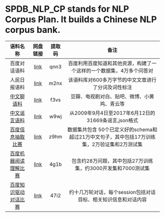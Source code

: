 # SPDB_NLP_CP stands for NLP Corpus Plan. It builds a Chinese NLP corpus bank.

语料名称 | 网盘链接 | 提取码 | 备注 |
:-: | :-: | :-: | :-: |
百度对话语料 | [link](https://pan.baidu.com/s/1a2Rtp6MYlEGadek8rDhJ0g)  | qnn3 | 百度利用百度知道和其他资源，构建了一个这样的一个数据集，4万多个问答对|
人民日报语料 | [link](https://pan.baidu.com/s/1DijAYtd7mLtnPzkbtClBDw)| m2nx | 该语料库对600多万字节的中文文章进行了分词及词性标注|
[中文聊语料](https://github.com/codemayq/chinese_chatbot_corpus) |[link](https://pan.baidu.com/s/1l_QBZGmKZmXqfdWYNNw6GQ)| f3vs | 豆瓣、电视剧对白、贴吧、微博、小黄鸡、青云等 |
[中文谣言语料](https://github.com/thunlp/Chinese_Rumor_Dataset) |[link](https://pan.baidu.com/s/1TBzAddbeJqOTfcvQ2HMYaQ)| w9wj | 从2009年9月4日至2017年6月12日的31669条谣言,json格式 |
[百度信息抽取比赛](http://lic2019.ccf.org.cn/kg)|[link](https://pan.baidu.com/s/1Gy57a0fSBnPYL4OdHp2BYw)| z9hm | 数据集共包含 50个已定义好的schema和超过21万中文句子，其中包括17万训练集，2万验证集和2万测试集 |
[百度机器阅读理解比赛](http://lic2019.ccf.org.cn/read)|[link](https://pan.baidu.com/s/1GhJi1KFwNTfVqYvz_hFDJg )| 4g1b | 包含约28万问题，其中包括27万训练集，约3000开发集和7000测试集 |
[百度知识驱动对话比赛](http://lic2019.ccf.org.cn/talk)|[link](https://pan.baidu.com/s/1isoc8EpVKwkxBeDBcnvvqA)| 47i2 | 约十几万轮对话，每个session包括对话目标、相关知识信息和对话内容|